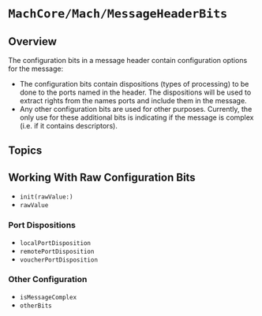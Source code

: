 # ``MachCore/Mach/MessageHeaderBits``

## Overview

The configuration bits in a message header contain configuration options for the message: 

- The configuration bits contain dispositions (types of processing) to be done to the ports named in the header. The dispositions will be used to extract rights from the names ports and include them in the message.
- Any other configuration bits are used for other purposes. Currently, the only use for these additional bits is indicating if the message is complex (i.e. if it contains descriptors).

## Topics

## Working With Raw Configuration Bits

- ``init(rawValue:)``
- ``rawValue``

### Port Dispositions

- ``localPortDisposition``
- ``remotePortDisposition``
- ``voucherPortDisposition``

### Other Configuration

- ``isMessageComplex``
- ``otherBits``